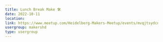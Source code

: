 ```yaml
---
title: Lunch Break Make 🛠️
date: 2022-10-11
location: 
link: https://www.meetup.com/Heidelberg-Makers-Meetup/events/mvqjtsydcnbpb/
usergroup: makershd
type: usergroup
---
```

